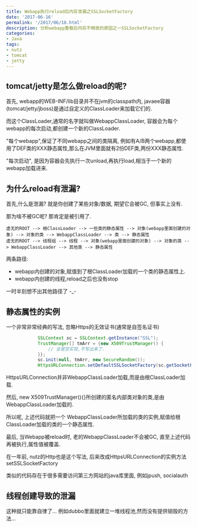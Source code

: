 ```yaml
---
title: Webapp执行reload后内存泄漏之SSLSocketFactory
date: '2017-06-16'
permalink: '/2017/06/18.html'
description: 分析webapp重载后内存不释放的原因之一SSLSocketFactory
categories:
- Java
tags:
- nutz
- tomcat
- jetty
---
```


## tomcat/jetty是怎么做reload的呢?

首先, webapp的WEB-INF/lib目录并不在jvm的classpath内, javaee容器(tomcat/jetty/jboss)是通过自定义的ClassLoader来加载它们的.

而这个ClassLoader,通常的名字就叫做WebappClassLoader, 容器会为每个webapp的每次启动,都创建一个新的ClassLoader.

"每个webapp",保证了不同webapp之间的类隔离, 例如有A/B两个webapp,都使用了DEF类的XXX静态属性,那么在JVM里面就有2份DEF类,两份XXX静态属性.

"每次启动", 是因为容器会先执行一次unload,再执行load,相当于一个新的webapp加载进来.

## 为什么reload有泄漏?

首先,什么是泄漏? 就是你创建了某些对象/数据, 期望它会被GC, 但事实上没有.

那为啥不被GC呢? 那肯定是被引用了.

```
虚无的ROOT --> 根ClassLoader --> 一些类的静态属性 --> 对象(webapp里面创建的对象) --> 对象的类 --> WebappClassLoader --> 类 --> 静态属性
虚无的ROOT --> 线程组 --> 线程 --> 对象(webapp里面创建的对象) --> 对象的类 --> WebappClassLoader --> 其他类 --> 静态属性
```

两条路径:

* webapp内创建的对象,赋值到了根ClassLoader加载的一个类的静态属性上.
* webapp内创建的线程,reload之后也没有stop

一时半刻想不出其他路径了 -_-

## 静态属性的实例

一个非常非常经典的写法, 忽略Https的无效证书(通常是自签名证书)

```java
            SSLContext sc = SSLContext.getInstance("SSL");
            TrustManager[] tmArr = {new X509TrustManager() {
                // 全是空实现,不写出来了.
            }};
            sc.init(null, tmArr, new SecureRandom());
            HttpsURLConnection.setDefaultSSLSocketFactory(sc.getSocketFactory());
```

HttpsURLConnection并非WebappClassLoader加载,而是由根ClassLoader加载.

然后, new X509TrustManager(){}所创建的匿名内部类对象的类,是由WebappClassLoader加载的.

所以呢, 上述代码就把一个 WebappClassLoader所加载的类的实例,赋值给根ClassLoader加载的类的一个静态属性.

最后, 当Webapp被reload时, 老的WebappClassLoader不会被GC, 直至上述代码再被执行,属性值被覆盖.

在一年前, nutz的Http也是这个写法, 后来改成HttpsURLConnection的实例方法setSSLSocketFactory

类似的代码存在于很多需要访问第三方网站的java库里面, 例如jpush, socialauth

## 线程创建导致的泄漏

这种就只能靠自律了... 例如dubbo里面就建立一堆线程池,然而没有提供销毁的方法...
